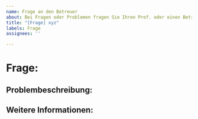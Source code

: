 ```yaml
---
name: Frage an den Betreuer
about: Bei Fragen oder Problemen fragen Sie Ihren Prof. oder einen Betreuer.
title: "[Frage] xyz"
labels: Frage
assignees: ''

---
```


# Frage:

## Problembeschreibung:

## Weitere Informationen:
